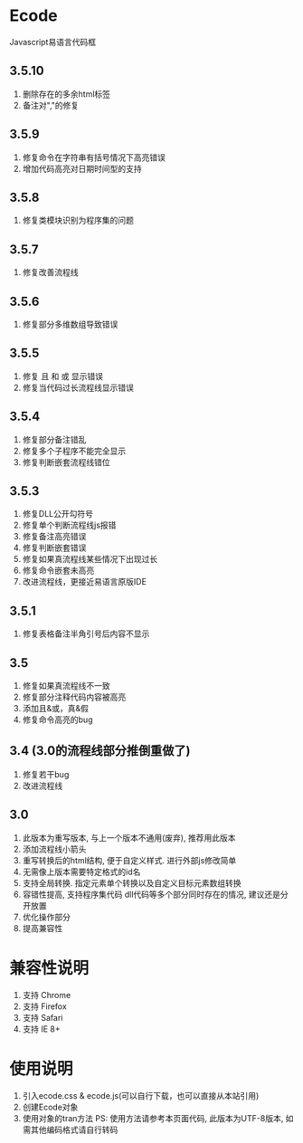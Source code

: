 # Ecode
Javascript易语言代码框

## 3.5.10
1. 删除存在的多余html标签
2. 备注对","的修复

## 3.5.9
1. 修复命令在字符串有括号情况下高亮错误
2. 增加代码高亮对日期时间型的支持

## 3.5.8
1. 修复类模块识别为程序集的问题

## 3.5.7
1. 修复改善流程线

## 3.5.6
1. 修复部分多维数组导致错误

## 3.5.5
1. 修复 且 和 或 显示错误
2. 修复当代码过长流程线显示错误

## 3.5.4
1. 修复部分备注错乱
2. 修复多个子程序不能完全显示
3. 修复判断嵌套流程线错位

## 3.5.3
1. 修复DLL公开勾符号
2. 修复单个判断流程线js报错
3. 修复备注高亮错误
4. 修复判断嵌套错误
5. 修复如果真流程线某些情况下出现过长
6. 修复命令嵌套未高亮
7. 改进流程线，更接近易语言原版IDE

## 3.5.1
1. 修复表格备注半角引号后内容不显示

## 3.5
1. 修复如果真流程线不一致
2. 修复部分注释代码内容被高亮
3. 添加且&或，真&假
4. 修复命令高亮的bug

## 3.4 (3.0的流程线部分推倒重做了)
1. 修复若干bug
2. 改进流程线

## 3.0
1. 此版本为重写版本, 与上一个版本不通用(废弃), 推荐用此版本
2. 添加流程线小箭头
3. 重写转换后的html结构, 便于自定义样式. 进行外部js修改简单
4. 无需像上版本需要特定格式的id名
5. 支持全局转换. 指定元素单个转换以及自定义目标元素数组转换
6. 容错性提高, 支持程序集代码 dll代码等多个部分同时存在的情况, 建议还是分开放置
7. 优化操作部分
8. 提高兼容性

# 兼容性说明
1. 支持 Chrome
2. 支持 Firefox
3. 支持 Safari
4. 支持 IE 8+

# 使用说明
1. 引入ecode.css & ecode.js(可以自行下载，也可以直接从本站引用)
2. 创建Ecode对象
3. 使用对象的tran方法
PS: 使用方法请参考本页面代码, 此版本为UTF-8版本, 如需其他编码格式请自行转码
